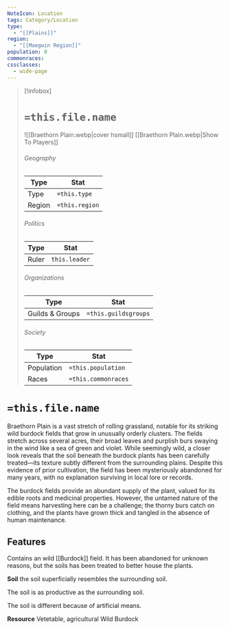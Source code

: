 ```yaml
---
NoteIcon: Location
tags: Category/Location
type: 
  - "[[Plains]]"
region:
  - "[[Maegwin Region]]"
population: 0
commonraces:
cssclasses:
  - wide-page
---
```


> [!infobox]
> # `=this.file.name`
> ![[Braethorn Plain.webp|cover hsmall]]
> [[Braethorn Plain.webp|Show To Players]]
> ###### Geography
> Type |  Stat |
> ---|---|
> Type | `=this.type` |
> Region | `=this.region` |
> ###### Politics
> Type |  Stat |
> ---|---|
> Ruler | `this.leader` |
> ###### Organizations
> Type |  Stat |
> ---|---|
> Guilds & Groups | `=this.guildsgroups` |
> ###### Society
> Type |  Stat |
> ---|---|
> Population | `=this.population` |
> Races | `=this.commonraces` |

# `=this.file.name`
Braethorn Plain is a vast stretch of rolling grassland, notable for its striking wild burdock fields that grow in unusually orderly clusters. The fields stretch across several acres, their broad leaves and purplish burs swaying in the wind like a sea of green and violet. While seemingly wild, a closer look reveals that the soil beneath the burdock plants has been carefully treated—its texture subtly different from the surrounding plains. Despite this evidence of prior cultivation, the field has been mysteriously abandoned for many years, with no explanation surviving in local lore or records.

The burdock fields provide an abundant supply of the plant, valued for its edible roots and medicinal properties. However, the untamed nature of the field means harvesting here can be a challenge; the thorny burs catch on clothing, and the plants have grown thick and tangled in the absence of human maintenance.

## Features
Contains an wild [[Burdock]] field. It has been abandoned for unknown reasons, but the soils has been treated to better house the plants.  

**Soil**
the soil superficially resembles the surrounding soil.

The soil is as productive as the surrounding soil.

The soil is different because of artificial means.

**Resource**
Vetetable, agricultural
Wild Burdock
